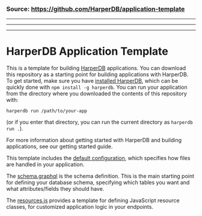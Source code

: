 ### Source: https://github.com/HarperDB/application-template

---

---

---

# HarperDB Application Template

This is a template for building [HarperDB](https://www.harperdb.io/) applications. You can download this repository as a starting point for building applications with HarperDB. To get started, make sure you have [installed HarperDB](https://docs.harperdb.io/docs/install-harperdb), which can be quickly done with `npm install -g harperdb`. You can run your application from the directory where you downloaded the contents of this repository with:

`harperdb run /path/to/your-app`

(or if you enter that directory, you can run the current directory as `harperdb run .`).

For more information about getting started with HarperDB and building applications, see our getting started guide.

This template includes the [default configuration](./config.yaml), which specifies how files are handled in your application.

The [schema.graphql](./schema.graphql) is the schema definition. This is the main starting point for defining your database schema, specifying which tables you want and what attributes/fields they should have.

The [resources.js](./resources.js) provides a template for defining JavaScript resource classes, for customized application logic in your endpoints.
